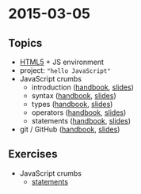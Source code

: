 # 2015-03-05

## Topics

* [HTML5](https://github.com/cvdlab/html5-crumbs) + JS environment
* project: `"hello JavaScript"`
* JavaScript crumbs
  - introduction ([handbook](https://github.com/cvdlab/javascript-crumbs/blob/master/chapters/introduction/Readme.md), [slides](http://cvdlab.github.io/showdown/?md=https://github.com/cvdlab/javascript-crumbs-slides/blob/master/chapters/introduction/Readme.md))
  - syntax ([handbook](https://github.com/cvdlab/javascript-crumbs/blob/master/chapters/syntax/Readme.md), [slides](http://cvdlab.github.io/showdown/?md=https://github.com/cvdlab/javascript-crumbs-slides/blob/master/chapters/syntax/Readme.md))
  - types ([handbook](https://github.com/cvdlab/javascript-crumbs/blob/master/chapters/types/Readme.md), [slides](http://cvdlab.github.io/showdown/?md=https://github.com/cvdlab/javascript-crumbs-slides/blob/master/chapters/types/Readme.md))
  - operators ([handbook](https://github.com/cvdlab/javascript-crumbs/blob/master/chapters/operators/Readme.md), [slides](http://cvdlab.github.io/showdown/?md=https://github.com/cvdlab/javascript-crumbs-slides/blob/master/chapters/operators/Readme.md))
  - statements ([handbook](https://github.com/cvdlab/javascript-crumbs/blob/master/chapters/statements/Readme.md), [slides](http://cvdlab.github.io/showdown/?md=https://github.com/cvdlab/javascript-crumbs-slides/blob/master/chapters/statements/Readme.md))
* git / GitHub  ([handbook](https://github.com/cvdlab/git-crumbs), [slides](http://cvdlab.github.io/showdown/?md=https://github.com/cvdlab/git-crumbs/blob/master/git/Readme.md))

## Exercises

* JavaScript crumbs
  - [statements](https://github.com/cvdlab/javascript-crumbs-exercises/blob/master/chapters/statements/Readme.md)
